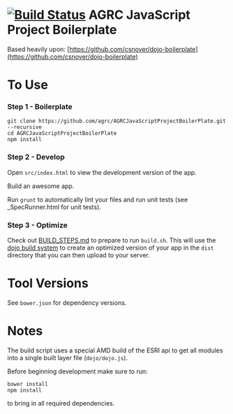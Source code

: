 [![Build Status](https://travis-ci.org/agrc/AGRCJavaScriptProjectBoilerPlate.svg?branch=master)](https://travis-ci.org/agrc/AGRCJavaScriptProjectBoilerPlate)
AGRC JavaScript Project Boilerplate
===================================

Based heavily upon: [https://github.com/csnover/dojo-boilerplate](https://github.com/csnover/dojo-boilerplate)

To Use
======

### Step 1 - Boilerplate

```
git clone https://github.com/agrc/AGRCJavaScriptProjectBoilerPlate.git --recursive
cd AGRCJavaScriptProjectBoilerPlate
npm install
```

### Step 2 - Develop

Open `src/index.html` to view the development version of the app.

Build an awesome app.

Run `grunt` to automatically lint your files and run unit tests (see _SpecRunner.html for unit tests).

### Step 3 - Optimize

Check out [BUILD_STEPS.md](https://github.com/agrc/AGRCJavaScriptProjectBoilerPlate/blob/master/BUILD_STEPS.md) to prepare to run `build.sh`. This will use the [dojo build system](http://dojotoolkit.org/reference-guide/build/) to create an optimized version of your app in the `dist` directory that you can then upload to your server.

Tool Versions
============

See `bower.json` for dependency versions.

Notes
=====

The build script uses a special AMD build of the ESRI api to get all modules into a single built layer file (`dojo/dojo.js`).

Before beginning development make sure to run:
```
bower install
npm install
```
to bring in all required dependencies.
